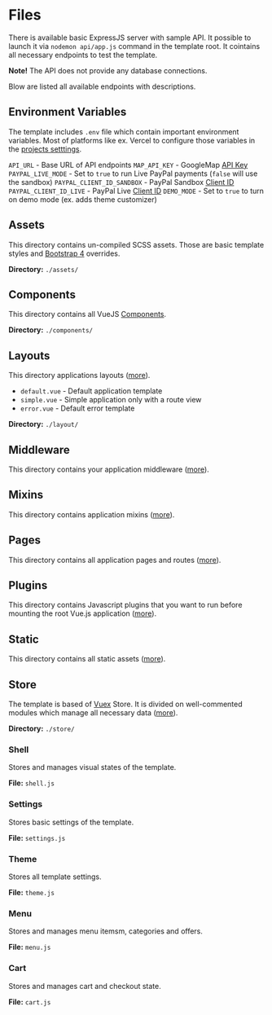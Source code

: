 # Files

There is available basic ExpressJS server with sample API. It possible to launch it via `nodemon api/app.js` command in the template root. It cointains all necessary endpoints to test the template.

**Note!** The API does not provide any database connections.

Blow are listed all available endpoints with descriptions.

## Environment Variables

The template includes `.env` file which contain important environment variables. Most of platforms like ex. Vercel to configure those variables in the [projects setttings](https://vercel.com/docs/build-step#environment-variables).

`API_URL` - Base URL of API endpoints
`MAP_API_KEY` - GoogleMap [API Key](https://developers.google.com/maps/documentation/javascript/get-api-key)
`PAYPAL_LIVE_MODE` - Set to `true` to run Live PayPal payments (`false` will use the sandbox)
`PAYPAL_CLIENT_ID_SANDBOX` - PayPal Sandbox [Client ID](https://developer.paypal.com/docs/api-basics/manage-apps/)
`PAYPAL_CLIENT_ID_LIVE` - PayPal Live [Client ID](https://developer.paypal.com/docs/api-basics/manage-apps/)
`DEMO_MODE` - Set to `true` to turn on demo mode (ex. adds theme customizer)

## Assets

This directory contains un-compiled SCSS assets. Those are basic template styles and [Bootstrap 4](https://bootstrap-vue.org/) overrides.

**Directory:** `./assets/`

## Components

This directory contains all VueJS [Components](../components.html).

**Directory:** `./components/`

## Layouts

This directory applications layouts ([more](https://nuxtjs.org/guide/views#layouts)).

- `default.vue` - Default application template
- `simple.vue` - Simple application only with a route view
- `error.vue` - Default error template

**Directory:** `./layout/`

## Middleware

This directory contains your application middleware ([more](https://nuxtjs.org/guide/routing#middleware)).

## Mixins

This directory contains application mixins ([more](https://vuejs.org/v2/guide/mixins.html)).

## Pages

This directory contains all application pages and routes ([more](https://nuxtjs.org/guide/routing/)).

## Plugins

This directory contains Javascript plugins that you want to run before mounting the root Vue.js application ([more](https://nuxtjs.org/guide/plugins/)).

## Static

This directory contains all static assets ([more](https://nuxtjs.org/guide/assets#static)).

## Store

The template is based of [Vuex](https://vuex.vuejs.org/) Store. It is divided on well-commented modules which manage all necessary data ([more](https://nuxtjs.org/guide/vuex-store)).

**Directory:** `./store/`

### Shell

Stores and manages visual states of the template.

**File:** `shell.js`

### Settings

Stores basic settings of the template.

**File:** `settings.js`

### Theme

Stores all template settings.

**File:** `theme.js`

### Menu

Stores and manages menu itemsm, categories and offers.

**File:** `menu.js`

### Cart

Stores and manages cart and checkout state.

**File:** `cart.js`
